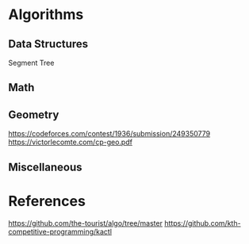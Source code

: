 # Algorithms

## Data Structures
Segment Tree
## Math

## Geometry
https://codeforces.com/contest/1936/submission/249350779
https://victorlecomte.com/cp-geo.pdf

## Miscellaneous

# References
https://github.com/the-tourist/algo/tree/master
https://github.com/kth-competitive-programming/kactl
